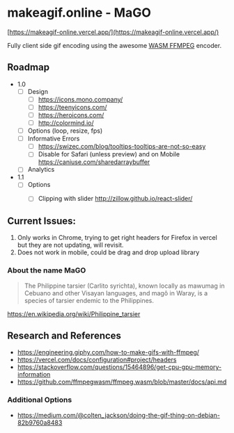 # makeagif.online - MaGO 

[https://makeagif-online.vercel.app/](https://makeagif-online.vercel.app/)

Fully client side gif encoding using the awesome [WASM FFMPEG](https://github.com/ffmpegwasm/ffmpeg.wasm) encoder. 

## Roadmap

- 1.0 
  - [ ] Design 
    - [ ] https://icons.mono.company/
    - [ ] https://teenyicons.com/
    - [ ] https://heroicons.com/
    - [ ] http://colormind.io/
  - [ ] Options (loop, resize, fps)
  - [ ] Informative Errors
    - [ ] https://swizec.com/blog/tooltips-tooltips-are-not-so-easy
    - [ ] Disable for Safari (unless preview) and on Mobile https://caniuse.com/sharedarraybuffer
  - [ ] Analytics
- 1.1 
  - [ ] Options
    - [ ] Clipping with slider http://zillow.github.io/react-slider/



## Current Issues: 

1. Only works in Chrome, trying to get right headers for Firefox in vercel but they are not updating, will revisit. 
2. Does not work in mobile, could be drag and drop upload library

### About the name MaGO

> The Philippine tarsier (Carlito syrichta), known locally as mawumag in Cebuano and other Visayan languages, and magô in Waray, is a species of tarsier endemic to the Philippines.

https://en.wikipedia.org/wiki/Philippine_tarsier
## Research and References

* https://engineering.giphy.com/how-to-make-gifs-with-ffmpeg/
* https://vercel.com/docs/configuration#project/headers
* https://stackoverflow.com/questions/15464896/get-cpu-gpu-memory-information
* https://github.com/ffmpegwasm/ffmpeg.wasm/blob/master/docs/api.md

### Additional Options
* https://medium.com/@colten_jackson/doing-the-gif-thing-on-debian-82b9760a8483
